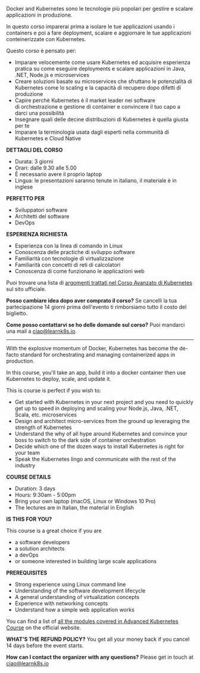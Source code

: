 Docker and Kubernetes sono le tecnologie più popolari per gestire e scalare applicazioni in produzione.

In questo corso imparerai prima a isolare le tue applicazioni usando i containers e poi a fare deployment, scalare e aggiornare le tue applicazioni conteinerizzate con Kubernetes.

Questo corso è pensato per:

- Imparare velocemente come usare Kubernetes ed acquisire esperienza pratica su come eseguire deployments e scalare applicazioni in Java, .NET, Node.js e microservices
- Creare soluzioni basate su microservices che sfruttano le potenzialità di Kubernetes come lo scaling e la capacità di recupero dopo difetti di produzione
- Capire perchè Kubernetes è il market leader nei software di orchestrazione e gestione di container e convincere il tuo capo a darci una possibilità
- Insegnare quali delle decine distribuzioni di Kubernetes è quella giusta per te
- Imparare la terminologia usata dagli esperti nella communità di Kubernetes e Cloud Native

**DETTAGLI DEL CORSO**

- Durata: 3 giorni
- Orari: dalle 9.30 alle 5.00
- È necessario avere il proprio laptop
- Lingua: le presentazioni saranno tenute in italiano, il materiale è in inglese

**PERFETTO PER**

- Sviluppatori software
- Architetti del software
- DevOps

**ESPERIENZA RICHIESTA**

- Esperienza con la linea di comando in Linux
- Conoscenza delle practiche di sviluppo software
- Familiarità con tecnologie di virtualizzazione
- Familiarità con concetti di reti di calcolatori
- Conoscenza di come funzionano le applicazioni web

Puoi trovare una lista di [argomenti trattati nel Corso Avanzato di Kubernetes](https://learnk8s.io/training) sul sito ufficiale.

**Posso cambiare idea dopo aver comprato il corso?**
Se cancelli la tua partecipazione 14 giorni prima dell'evento ti rimborsiamo tutto il costo del biglietto.

**Come posso contattarvi se ho delle domande sul corso?**
Puoi mandarci una mail a [ciao@learnk8s.io](mailto:ciao@learnk8s.io).

* * *

With the explosive momentum of Docker, Kubernetes has become the de-facto standard for orchestrating and managing containerized apps in production.

In this course, you'll take an app, build it into a docker container then use Kubernetes to deploy, scale, and update it.

This is course is perfect if you wish to:

- Get started with Kubernetes in your next project and you need to quickly get up to speed in deploying and scaling your Node.js, Java, .NET, Scala, etc. microservices
- Design and architect micro-services from the ground up leveraging the strength of Kubernetes
- Understand the why of all hype around Kubernetes and convince your boss to switch to the dark side of container orchestration
- Decide which one of the dozen ways to install Kubernetes is right for your team
- Speak the Kubernetes lingo and communicate with the rest of the industry

**COURSE DETAILS**

- Duration: 3 days
- Hours: 9:30am - 5:00pm
- Bring your own laptop (macOS, Linux or Windows 10 Pro)
- The lectures are in Italian, the material in English

**IS THIS FOR YOU?**

This course is a great choice if you are

- a software developers
- a solution architects
- a devOps
- or someone interested in building large scale applications

**PREREQUISITES**

- Strong experience using Linux command line
- Understanding of the software development lifecycle
- A general understanding of virtualization concepts
- Experience with networking concepts
- Understand how a simple web application works

You can find a list of [all the modules covered in Advanced Kubernetes Course](https://learnk8s.io/training) on the official website.

**WHAT'S THE REFUND POLICY?**
You get all your money back if you cancel 14 days before the event starts.

**How can I contact the organizer with any questions?**
Please get in touch at [ciao@learnk8s.io](mailto:ciao@learnk8s.io)
